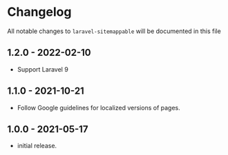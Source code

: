 # Changelog

All notable changes to `laravel-sitemappable` will be documented in this file

## 1.2.0 - 2022-02-10

- Support Laravel 9

## 1.1.0 - 2021-10-21

- Follow Google guidelines for localized versions of pages.

## 1.0.0 - 2021-05-17

- initial release.
